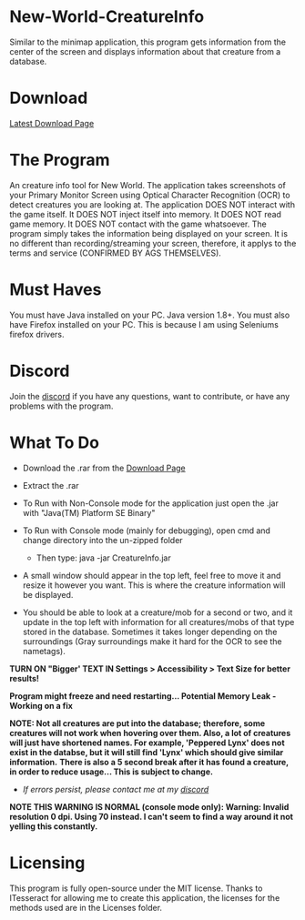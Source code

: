# New-World-CreatureInfo
Similar to the minimap application, this program gets information from the center of the screen and displays information about that creature from a database.

# Download
[Latest Download Page](https://github.com/llabinator/New-World-CreatureInfo/releases/latest)

# The Program
An creature info tool for New World. The application takes screenshots of your Primary Monitor Screen using Optical Character Recognition (OCR) to detect creatures you are looking at. The application DOES NOT interact with the game itself. It DOES NOT inject itself into memory. It DOES NOT read game memory. It DOES NOT contact with the game whatsoever. The program simply takes the information being displayed on your screen. It is no different than recording/streaming your screen, therefore, it applys to the terms and service (CONFIRMED BY AGS THEMSELVES).

# Must Haves
You must have Java installed on your PC. Java version 1.8+. You must also have Firefox installed on your PC. This is because I am using Seleniums firefox drivers.

# Discord
Join the [discord](https://discord.gg/GdhEdD9umc) if you have any questions, want to contribute, or have any problems with the program.

# What To Do
- Download the .rar from the [Download Page](https://github.com/llabinator/New-World-CreatureInfo/releases/latest)
- Extract the .rar
- To Run with Non-Console mode for the application just open the .jar with "Java(TM) Platform SE Binary"
  
- To Run with Console mode (mainly for debugging), open cmd and change directory into the un-zipped folder
  - Then type: java -jar CreatureInfo.jar

- A small window should appear in the top left, feel free to move it and resize it however you want. This is where the creature information will be displayed.

- You should be able to look at a creature/mob for a second or two, and it update in the top left with information for all creatures/mobs of that type stored in the database. Sometimes it takes longer depending on the surroundings (Gray surroundings make it hard for the OCR to see the nametags).

**TURN ON "Bigger' TEXT IN Settings > Accessibility > Text Size for better results!**

**Program might freeze and need restarting... Potential Memory Leak - Working on a fix**

**NOTE: Not all creatures are put into the database; therefore, some creatures will not work when hovering over them. Also, a lot of creatures will just have shortened names. For example, 'Peppered Lynx' does not exist in the databse, but it will still find 'Lynx' which should give similar information.**
**There is also a 5 second break after it has found a creature, in order to reduce usage... This is subject to change.**

- *If errors persist, please contact me at my [discord](https://discord.gg/HxsTVM3wB2)*

**NOTE THIS WARNING IS NORMAL (console mode only): Warning: Invalid resolution 0 dpi. Using 70 instead. I can't seem to find a way around it not yelling this constantly.**

# Licensing
This program is fully open-source under the MIT license. Thanks to ITesseract for allowing me to create this application, the licenses for the methods used are in the Licenses folder.
